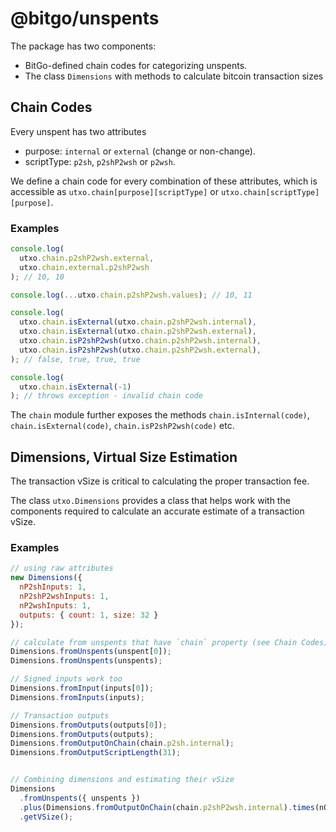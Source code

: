 # @bitgo/unspents

The package has two components:

* BitGo-defined chain codes for categorizing unspents.
* The class `Dimensions` with methods to calculate bitcoin transaction sizes


## Chain Codes

Every unspent has two attributes 

* purpose: `internal` or `external` (change or non-change).
* scriptType: `p2sh`, `p2shP2wsh` or `p2wsh`.

We define a chain code for every combination of these attributes, which is accessible as
`utxo.chain[purpose][scriptType]` or `utxo.chain[scriptType][purpose]`.

### Examples
```javascript
console.log(
  utxo.chain.p2shP2wsh.external,
  utxo.chain.external.p2shP2wsh
); // 10, 10

console.log(...utxo.chain.p2shP2wsh.values); // 10, 11

console.log(
  utxo.chain.isExternal(utxo.chain.p2shP2wsh.internal),
  utxo.chain.isExternal(utxo.chain.p2shP2wsh.external),
  utxo.chain.isP2shP2wsh(utxo.chain.p2shP2wsh.internal),
  utxo.chain.isP2shP2wsh(utxo.chain.p2shP2wsh.external),
); // false, true, true, true

console.log(
  utxo.chain.isExternal(-1)
); // throws exception - invalid chain code
```

The `chain` module further exposes the methods `chain.isInternal(code)`, 
`chain.isExternal(code)`, `chain.isP2shP2wsh(code)` etc.


## Dimensions, Virtual Size Estimation

The transaction vSize is critical to calculating the proper transaction fee. 

The class `utxo.Dimensions` provides a class that helps work with the components required
to calculate an accurate estimate of a transaction vSize.

### Examples

```javascript
// using raw attributes
new Dimensions({
  nP2shInputs: 1,
  nP2shP2wshInputs: 1,
  nP2wshInputs: 1,
  outputs: { count: 1, size: 32 }
});

// calculate from unspents that have `chain` property (see Chain Codes)
Dimensions.fromUnspents(unspent[0]);
Dimensions.fromUnspents(unspents);

// Signed inputs work too
Dimensions.fromInput(inputs[0]);
Dimensions.fromInputs(inputs);

// Transaction outputs
Dimensions.fromOutputs(outputs[0]);
Dimensions.fromOutputs(outputs);
Dimensions.fromOutputOnChain(chain.p2sh.internal);
Dimensions.fromOutputScriptLength(31);


// Combining dimensions and estimating their vSize
Dimensions
  .fromUnspents({ unspents })
  .plus(Dimensions.fromOutputOnChain(chain.p2shP2wsh.internal).times(nOutputs))
  .getVSize();
```

